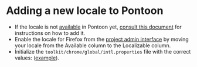 # Adding a new locale to Pontoon

* If the locale is not [available](https://pontoon.mozilla.org/teams/) in Pontoon yet, [consult this document](../../tools/pontoon/adding_new_locale.md) for instructions on how to add it.
* Enable the locale for Firefox from the [project admin interface](https://pontoon.mozilla.org/admin/projects/firefox/) by moving your locale from the Available column to the Localizable column.
* Initialize the `toolkit/chrome/global/intl.properties` file with the correct values: ([example](https://github.com/mozilla-l10n/firefox-l10n/commit/a887bff12994779ea8e605f4abc1b240a287ccb9)).
